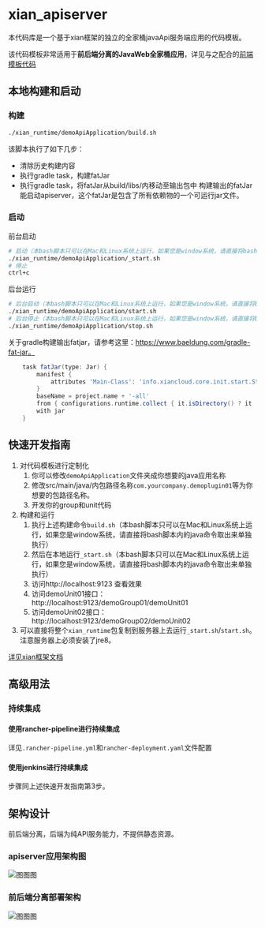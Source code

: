 # xian_apiserver
本代码库是一个基于xian框架的独立的全家桶javaApi服务端应用的代码模板。

该代码模板非常适用于**前后端分离的JavaWeb全家桶应用**，详见与之配合的[前端模板代码](https://github.com/happyyangyuan/xian_static_website_template)

## 本地构建和启动
### 构建
```bash
./xian_runtime/demoApiApplication/build.sh
```
该脚本执行了如下几步：
- 清除历史构建内容
- 执行gradle task，构建fatJar
- 执行gradle task，将fatJar从build/libs/内移动至输出包中
构建输出的fatJar能启动apiserver，这个fatJar是包含了所有依赖物的一个可运行jar文件。

### 启动
前台启动
```bash
# 启动（本bash脚本只可以在Mac和Linux系统上运行，如果您是window系统，请直接将bash脚本内的java命令取出来单独执行）
./xian_runtime/demoApiApplication/_start.sh
# 停止
ctrl+c
```
后台运行
```bash
# 后台启动（本bash脚本只可以在Mac和Linux系统上运行，如果您是window系统，请直接将bash脚本内的java命令取出来单独执行）
./xian_runtime/demoApiApplication/start.sh
# 后台停止（本bash脚本只可以在Mac和Linux系统上运行，如果您是window系统，请直接将bash脚本内的java命令取出来单独执行）
./xian_runtime/demoApiApplication/stop.sh
```

关于gradle构建输出fatjar，请参考这里：https://www.baeldung.com/gradle-fat-jar。
```groovy
    task fatJar(type: Jar) {
        manifest {
            attributes 'Main-Class': 'info.xiancloud.core.init.start.StartServer'
        }
        baseName = project.name + '-all'
        from { configurations.runtime.collect { it.isDirectory() ? it : zipTree(it) } }
        with jar
    }
```

## 快速开发指南
1. 对代码模板进行定制化
    1. 你可以修改`demoApiApplication`文件夹成你想要的java应用名称
    2. 修改src/main/java/内包路径名称`com.yourcompany.demoplugin01`等为你想要的包路径名称。
    3. 开发你的group和unit代码
2. 构建和运行
    1. 执行上述构建命令`build.sh`（本bash脚本只可以在Mac和Linux系统上运行，如果您是window系统，请直接将bash脚本内的java命令取出来单独执行）
    2. 然后在本地运行`_start.sh`（本bash脚本只可以在Mac和Linux系统上运行，如果您是window系统，请直接将bash脚本内的java命令取出来单独执行）
    3. 访问http://localhost:9123 查看效果
    4. 访问demoUnit01接口：http://localhost:9123/demoGroup01/demoUnit01
    5. 访问demoUnit02接口：http://localhost:9123/demoGroup02/demoUnit02
3. 可以直接将整个`xian_runtime`包复制到服务器上去运行`_start.sh`/`start.sh`。注意服务器上必须安装了jre8。

[详见xian框架文档](https://github.com/xiancloud/xian/blob/master/doc/zh_CN/quickStart.md#%E7%BC%96%E5%86%99%E4%B8%80%E4%B8%AA%E5%BE%AE%E6%9C%8D%E5%8A%A1%E5%8D%95%E5%85%83)

## 高级用法
### 持续集成
#### 使用rancher-pipeline进行持续集成
详见`.rancher-pipeline.yml`和`rancher-deployment.yaml`文件配置

#### 使用jenkins进行持续集成
步骤同上述快速开发指南第3步。

## 架构设计
前后端分离，后端为纯API服务能力，不提供静态资源。
### apiserver应用架构图
![图图图](http://processon.com/chart_image/5cb35752e4b0b62750fa5f4e.png)

### 前后端分离部署架构
![图图图](http://processon.com/chart_image/5cb35c0ee4b069ac5a269a2d.png?_=1555261080590)

